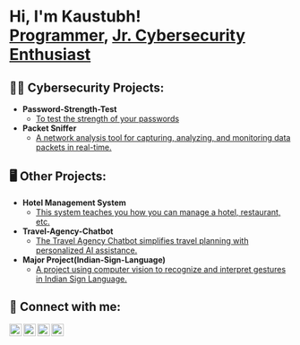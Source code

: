 <h1>Hi, I'm Kaustubh! <br/><a href="https://github.com/KaustubhDesle">Programmer</a>, <a href="https://www.linkedin.com/in/kaustubh-desle-234167186/"> Jr. Cybersecurity Enthusiast</a></h1>

<h2>👨‍💻 Cybersecurity Projects:</h2>

- <b>Password-Strength-Test</b>
  - [To test the strength of your passwords](https://github.com/KaustubhDesle/Password-Strength-Test)
- <b>Packet Sniffer</b>
  - [A network analysis tool for capturing, analyzing, and monitoring data packets in real-time.](https://github.com/KaustubhDesle/Packet-Sniffer)

<h2>🖥️ Other Projects:</h2>

- <b>Hotel Management System</b>
  - [This system teaches you how you can manage a hotel, restaurant, etc.](https://github.com/KaustubhDesle/Hotel_Management_System)
- <b>Travel-Agency-Chatbot</b>
  - [The Travel Agency Chatbot simplifies travel planning with personalized AI assistance.](https://github.com/KaustubhDesle/Travel-Agency-Chatbot-using-NLP)
- <b>Major Project(Indian-Sign-Language)</b>
  - [A project using computer vision to recognize and interpret gestures in Indian Sign Language.](https://github.com/KaustubhDesle/Major-Project-Indian-Sign-Language-)

<h2> 🤳 Connect with me:</h2>

[<img align="left" alt="kaustubh.desle0705@gmail.com | Email" width="22px" src="https://upload.wikimedia.org/wikipedia/commons/thumb/4/4e/Mail_%28iOS%29.svg/1200px-Mail_%28iOS%29.svg.png" />][email]
[<img align="left" alt="Kaustubh Desle | Facebook" width="22px" src="https://upload.wikimedia.org/wikipedia/commons/thumb/5/51/Facebook_f_logo_%282019%29.svg/1200px-Facebook_f_logo_%282019%29.svg.png" />][facebook]
[<img align="left" alt="kaustubh desle | LinkedIn" width="22px" src="https://upload.wikimedia.org/wikipedia/commons/c/ca/LinkedIn_logo_initials.png" />][linkedin]
[<img align="left" alt="kaustubhdesle | Instagram" width="22px" src="https://upload.wikimedia.org/wikipedia/commons/thumb/a/a5/Instagram_icon.png/1200px-Instagram_icon.png" />][instagram]


[email]: mailto:kaustubh.desle0705@gmail.com
[facebook]: https://www.facebook.com/kaustubh.desle
[instagram]: https://www.instagram.com/kaustubhdesle/
[linkedin]: https://www.linkedin.com/in/kaustubh-desle-234167186/
